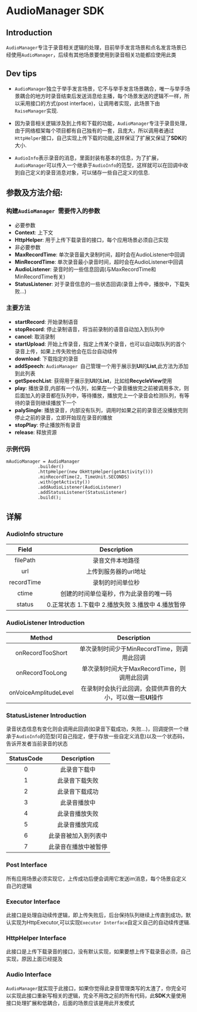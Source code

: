 # AudioManager SDK
## Introduction
 `AudioManager`专注于录音相关逻辑的处理，目前举手发言场景和点名发言场景已经使用`AudioManager`，后续有其他场景要使用到录音相关功能都应使用此类
## Dev tips
* `AudioManager`独立于举手发言场景，它不与举手发言场景耦合，唯一与举手场景耦合的地方时录音结束后发送消息给主播，每个场景发送的逻辑不一样，所以采用接口的方式(post interface)，让调用者实现，此场景下由`RaiseManager`实现.

* 因为录音相关逻辑涉及到上传和下载的功能，`AudioManager`专注于录音处理，由于网络框架每个项目都有自己独有的一套，且庞大，所以调用者通过`HttpHelper`接口，自己实现上传下载的功能,这样保证了扩展又保证了**SDK**的大小.
* `AudioInfo`表示录音的消息，里面封装有基本的信息，为了扩展，`AudioManager`可以传入一个继承于`AudioInfo`的范型，这样就可以在回调中收到自己定义的录音消息对象，可以储存一些自己定义的信息. 

## 参数及方法介绍:
### 构建`AudioManager `需要传入的参数  
 * 必要参数
  * **Context**: 上下文
  * **HttpHelper**: 用于上传下载录音的接口，每个应用场景必须自己实现 
 * 非必要参数
  * **MaxRecordTime**: 单次录音最大录制时间，超时会在AudioListener中回调
  * **MinRecordTime**: 单次录音最小录音时间，超时会在AudioListener中回调 
  * **AudioListener**: 录音时的一些信息回调(与MaxRecordTime和MinRecordTime有关)
  * **StatusListener**: 对于录音信息的一些状态回调(录音上传中，播放中，下载失败...)

### 主要方法
 * **startRecord**: 开始录制语音
 * **stopRecord**: 停止录制语音，将当前录制的语音自动加入到队列中
 * **cancel**: 取消录制
 * **startUpload**: 开始上传录音，指定上传某个录音，也可以自动取队列的首个录音上传，如果上传失败他会在后台自动续传
 * **download**: 下载指定的录音
 * **addSpeech**: `AudioManager `自己管理一个用于展示到**UI**的**List**,此方法为添加到此列表
 * **getSpeechList**: 获得用于展示到**UI**的**List**，比如给**RecycleView**使用
 * **play**: 播放录音,内部有一个队列，如果在一个录音播放完之前被调用多次，则后面加入的录音都在队列中，等待播放，播放完上一个录音会检测队列，有等待的录音则继续播放下一个
 * **palySingle**: 播放录音，内部没有队列，调用时如果之前的录音还没播放完则停止之前的录音，立即开始现在录音的播放
 * **stopPlay**: 停止播放所有录音
 * **release**: 释放资源

### 示例代码
    
    mAudioManager = AudioManager
                .builder()
                .httpHelper(new OkHttpHelper(getActivity()))
                .minRecordTime(2, TimeUnit.SECONDS)
                .with(getActivity())
                .addAudioListener(AudioListener)
                .addStatusListener(StatusListener)
                .build();

## 详解
### AudioInfo structure  

Field       | Description
:----------:|:-------------:
filePath    | 录音文件本地路径
url         | 上传到服务器的url地址
recordTime  | 录制的时间单位秒
ctime       | 创建的时间单位毫秒，作为此录音的唯一码
status      | 0.正常状态 1.下载中 2.播放失败 3.播放中 4.播放暂停

### AudioListener Introduction
Method               |  Description
:-------------------:|:-------------:
onRecordTooShort     | 单次录制时间少于MinRecordTime，则调用此回调
onRecordTooLong      | 单次录制时间大于MaxRecordTime，则调用此回调
onVoiceAmplitudeLevel| 在录制时会执行此回调，会提供声音的大小，可以做一些**UI**操作

### StatusListener Introduction
录音状态信息有变化则会调用此回调(如录音下载成功，失败...)，回调提供一个继承于`AudioInfo`的范型(可自己指定，便于存放一些自定义消息)以及一个状态码，告诉开发者当前录音的状态

StatusCode | Description
:---------:|:--------------:
0          | 此录音下载中
1          | 此录音下载失败
2          | 此录音下载成功
3          | 此录音播放中
4          | 此录音播放失败
5          | 此录音播放完成
6          | 此录音被加入到列表中
7          | 此录音在播放中被暂停

### Post Interface   
所有应用场景必须实现它，上传成功后便会调用它发送im消息，每个场景自定义自己的逻辑   

### Executor Interface
此接口是处理自动续传逻辑，即上传失败后，后台保持队列继续上传直到成功，默认实现为HttpExecutor,可以实现`Executor Interface`自定义自己的自动续传逻辑.   

### HttpHelper Interface 
此接口是上传下载录音的接口，没有默认实现，如果要想上传下载录音必须，自己实现，原因上面已经提及 

### Audio Interface 
`AudioManager`就实现于此接口，如果你觉得此录音管理类写的太渣了，你完全可以实现此接口重新写相关的逻辑，完全不用改之前的所有代码，此**SDK**大量使用接口处理扩展和低耦合，后面的场景应该是用此开发模式   